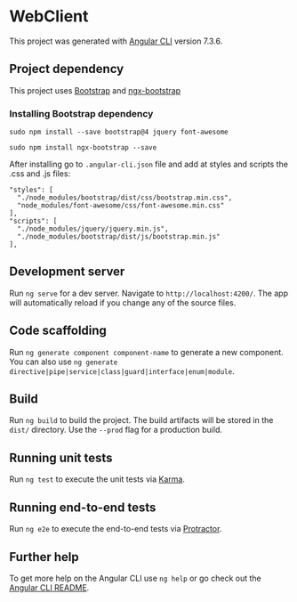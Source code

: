 # WebClient

This project was generated with [Angular CLI](https://github.com/angular/angular-cli) version 7.3.6.

## Project dependency

This project uses [Bootstrap](https://getbootstrap.com/) and [ngx-bootstrap](https://valor-software.com/ngx-bootstrap/#/documentation#getting-started)

### Installing Bootstrap dependency
`sudo npm install --save bootstrap@4 jquery font-awesome`

`sudo npm install ngx-bootstrap --save`

After installing go to `.angular-cli.json` file and add at styles and scripts the .css and .js files:

	"styles": [
	  "./node_modules/bootstrap/dist/css/bootstrap.min.css",
	  "node_modules/font-awesome/css/font-awesome.min.css"
	],
	"scripts": [
	  "./node_modules/jquery/jquery.min.js",
	  "./node_modules/bootstrap/dist/js/bootstrap.min.js"
	],


## Development server

Run `ng serve` for a dev server. Navigate to `http://localhost:4200/`. The app will automatically reload if you change any of the source files.

## Code scaffolding

Run `ng generate component component-name` to generate a new component. You can also use `ng generate directive|pipe|service|class|guard|interface|enum|module`.

## Build

Run `ng build` to build the project. The build artifacts will be stored in the `dist/` directory. Use the `--prod` flag for a production build.

## Running unit tests

Run `ng test` to execute the unit tests via [Karma](https://karma-runner.github.io).

## Running end-to-end tests

Run `ng e2e` to execute the end-to-end tests via [Protractor](http://www.protractortest.org/).

## Further help

To get more help on the Angular CLI use `ng help` or go check out the [Angular CLI README](https://github.com/angular/angular-cli/blob/master/README.md).

